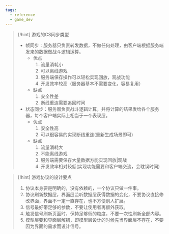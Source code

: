 ```yaml
---
tags:
  - reference
  - game_dev
---
```

> [!hint] 游戏的CS同步类型
> - 帧同步：服务器只负责转发数据，不做任何处理，由客户端根据服务端发来的数据做战斗逻辑运算。
> 	- 优点
> 		1. 流量消耗小
> 		2. 可以离线游戏
> 		3. 服务端保存操作可以轻松实现回放，观战功能
> 		4. 开发效率较高（服务器基本不需要变化，容易复用）
> 	- 缺点
> 		1. 安全性差
> 		2. 断线重连需要追回时间
> - 状态同步：服务器负责战斗逻辑计算，并将计算的结果发给各个服务器，每个客户端实际上相当于一个表现层。
> 	- 优点
> 	  1. 安全性高
> 	  2. 可以很容易的实现断线重连(重新生成场景即可)
> 	- 缺点
> 	  1. 流量消耗大
> 	  2. 不能离线游戏
> 	  3. 服务端需要保存大量数据方能实现回放|观战
> 	  4. 开发效率相对较低(实现功能需要和客户端交流，会耽误时间)

> [!hint] 游戏协议的设计要点
> 1. 协议本身要是明确的，没有依赖的，一个协议只做一件事。
> 2. 协议刷新数据层，界面层监听数据层获得数据的变化，不要协议直接修改界面，界面不一定一直存在，也不方便别人扩展。
> 3. 信号最好带足够的参数，不要让使用者再额外获取。
> 4. 触发信号刷新页面时，保持足够低的粒度，不要一次性刷新全部内容。
> 5. 模型层要和界面层解耦，即模型层设计的时候先当界面层不存在，不要因为界面的需求而设计信号。
